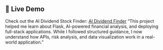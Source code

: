 ## 🚀 Live Demo
Check out the AI Dividend Stock Finder: [AI Dividend Finder](https://ai-dividend-finder.onrender.com)
“This project helped me learn about Flask, AI-powered financial analysis, and deploying full-stack applications. While I followed structured guidance, I now understand how APIs, risk analysis, and data visualization work in a real-world application.”
